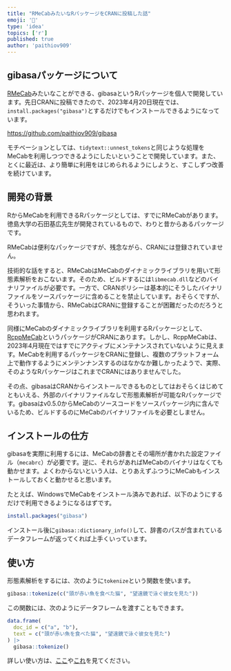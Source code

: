 ```yaml
---
title: "RMeCabみたいなRパッケージをCRANに投稿した話"
emoji: '🎉'
type: 'idea'
topics: ['r']
published: true
author: 'paithiov909'
---
```


## gibasaパッケージについて

[RMeCab](https://github.com/IshidaMotohiro/RMeCab)みたいなことができる、gibasaというRパッケージを個人で開発しています。先日CRANに投稿できたので、2023年4月20日現在では、`install.packages("gibasa")`とするだけでもインストールできるようになっています。

https://github.com/paithiov909/gibasa

モチベーションとしては、`tidytext::unnest_tokens`と同じような処理をMeCabを利用しつつできるようにしたいということで開発しています。また、とくに最近は、より簡単に利用をはじめられるようにしようと、すこしずつ改善を続けています。

## 開発の背景

RからMeCabを利用できるRパッケージとしては、すでにRMeCabがあります。徳島大学の石田基広先生が開発されているもので、わりと昔からあるパッケージです。

RMeCabは便利なパッケージですが、残念ながら、CRANには登録されていません。

技術的な話をすると、RMeCabはMeCabのダイナミックライブラリを用いて形態素解析をおこないます。そのため、ビルドするには`libmecab.dll`などのバイナリファイルが必要です。一方で、CRANポリシーは基本的にそうしたバイナリファイルをソースパッケージに含めることを禁止しています。おそらくですが、そういった事情から、RMeCabはCRANに登録することが困難だったのだろうと思われます。

同様にMeCabのダイナミックライブラリを利用するRパッケージとして、[RcppMeCab](https://github.com/junhewk/RcppMeCab)というパッケージがCRANにあります。しかし、RcppMeCabは、2023年4月現在ではすでにアクティブにメンテナンスされていないように見えます。MeCabを利用するパッケージをCRANに登録し、複数のプラットフォーム上で動作するようにメンテンナンスするのはなかなか難しかったようで、実際、そのようなRパッケージはこれまでCRANにはありませんでした。

その点、gibasaはCRANからインストールできるものとしてはおそらくはじめてともいえる、外部のバイナリファイルなしで形態素解析が可能なRパッケージです。gibasaはv0.5.0からMeCabのソースコードをソースパッケージ内に含んでいるため、ビルドするのにMeCabのバイナリファイルを必要としません。

## インストールの仕方

gibasaを実際に利用するには、MeCabの辞書とその場所が書かれた設定ファイル（`mecabrc`）が必要です。逆に、それらがあればMeCabのバイナリはなくても動かせます。よくわからないという人は、とりあえずふつうにMeCabもインストールしておくと動かせると思います。

たとえば、WindowsでMeCabをインストール済みであれば、以下のようにするだけで利用できるようになるはずです。

```r
install.packages("gibasa")
```

インストール後に`gibasa::dictionary_info()`して、辞書のパスが含まれているデータフレームが返ってくれば上手くいっています。


## 使い方

形態素解析をするには、次のように`tokenize`という関数を使います。

```r
gibasa::tokenize(c("頭が赤い魚を食べた猫", "望遠鏡で泳ぐ彼女を見た"))
```

この関数には、次のようにデータフレームを渡すこともできます。

```r
data.frame(
  doc_id = c("a", "b"),
  text = c("頭が赤い魚を食べた猫", "望遠鏡で泳ぐ彼女を見た")
) |>
  gibasa::tokenize()
```

詳しい使い方は、[ここ](https://paithiov909.github.io/gibasa/)や[これ](https://paithiov909.github.io/textmining-ja/)を見てください。
